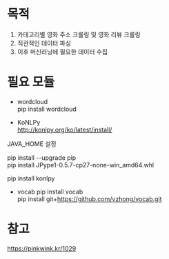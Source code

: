 # 목적  

1. 카테고리별 영화 주소 크롤링 및 영화 리뷰 크롤링 
2. 직관적인 데이터 파싱
3. 이후 머신러닝에 필요한 데이터 수집  

# 필요 모듈

- wordcloud  
pip install wordcloud

- KoNLPy  
http://konlpy.org/ko/latest/install/  

JAVA_HOME 설정

pip install --upgrade pip  
pip install JPype1-0.5.7-cp27-none-win_amd64.whl  

pip install konlpy

- vocab
pip install vocab  
pip install git+https://github.com/vzhong/vocab.git  

# 참고 
https://pinkwink.kr/1029
